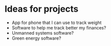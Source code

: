 # Ideas for projects

- App for phone that I can use to track weight
- Software to help me track better my finances?
- Unmanned systems software?
- Green energy software?
